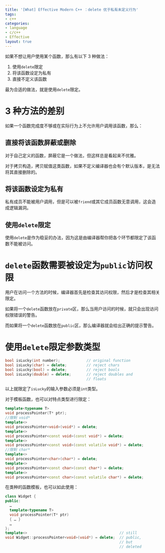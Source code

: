 ```yaml
---
title: '[What] Effective Modern C++ ：delete 优于私有未定义行为'
tags: 
- c++
categories: 
- language
- c/c++
- Effective
layout: true
---
```

如果不想让用户使用某个函数，那么有以下 3 种做法：
1. 使用`delete`限定
2. 将该函数设定为私有
3. 直接不定义该函数

最为合适的做法，就是使用`delete`限定。
<!--more-->

# 3 种方法的差别

如果一个函数完成度不够或在实际行为上不允许用户调用该函数，那么：

## 直接将该函数屏蔽或删除

对于自己定义的函数，屏蔽它是一个做法，但这样总是看起来不优雅。

对于拷贝构造，拷贝赋值这类函数，如果不定义编译器也会有个默认版本，是无法将其直接删除的。

## 将该函数设定为私有

私有成员不能被用户调用，但是可以被`friend`或其它成员函数无意调用，这会造成逻辑漏洞。

## 使用`delete`限定

使用`delete`是作为稳妥的办法，因为这是由编译器帮你把各个环节都限定了该函数不能被访问。

# `delete`函数需要被设定为`public`访问权限

用户在访问一个方法的时候，编译器首先是检查其访问权限，然后才是检查其相关限定。

如果将一个`delete`函数放在`private`区，那么当用户访问的时候，就只会出现访问权限错误的警告。

而如果将一个`delete`函数放在`public`区，那么编译器就会给出正确的提示警告。

# 使用`delete`限定参数类型

```cpp
bool isLucky(int number);            // original function
bool isLucky(char) = delete;         // reject chars
bool isLucky(bool) = delete;         // reject bools
bool isLucky(double) = delete;       // reject doubles and
                                     // floats
```

以上就限定了`isLucky`的输入参数必须是`int`类型。

对于模板函数，也可以对特点类型进行限定：

```cpp
template<typename T>
void processPointer(T* ptr);
//限制 void* 
template<>
void processPointer<void>(void*) = delete;
template<>
void processPointer<const void>(const void*) = delete;
template<>
void processPointer<const void>(const volatile void*) = delete;
//限制 char*
template<>
void processPointer<char>(char*) = delete;
template<>
void processPointer<const char>(const char*) = delete;
template<>
void processPointer<const char>(const volatile char*) = delete;
```

在类种的函数模板，也可以如此使用：

```cpp
class Widget {
public:
  …
  template<typename T>
  void processPointer(T* ptr)
  { … }
  …
};
template<>                                          // still
void Widget::processPointer<void>(void*) = delete;  // public,
                                                    // but
                                                    // deleted
```

